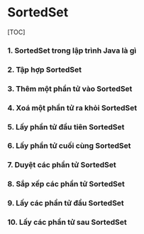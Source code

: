 # SortedSet

[TOC]

### 1. SortedSet trong lập trình Java là gì 



### 2. Tập hợp SortedSet 



### 3. Thêm một phần tử vào SortedSet 



### 4. Xoá một phần tử ra khỏi SortedSet 



### 5. Lấy phần tử đầu tiên SortedSet 



### 6. Lấy phần tử cuối cùng SortedSet 



### 7. Duyệt các phần tử SortedSet 



### 8. Sắp xếp các phần tử SortedSet 



### 9. Lấy các phần tử đầu SortedSet 



### 10. Lấy các phần tử sau SortedSet